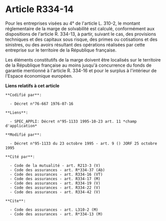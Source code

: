 # Article R334-14

Pour les entreprises visées au 4° de l'article L. 310-2, le montant réglementaire de la marge de solvabilité est calculé,
conformément aux dispositions de l'article R. 334-13, à partir, suivant le cas, des provisions techniques et des capitaux
sous risque, des primes ou cotisations et des sinistres, ou des avoirs résultant des opérations réalisées par cette
entreprise sur le territoire de la République française.

Les éléments constitutifs de la marge doivent être localisés sur le territoire de la République française au moins jusqu'à
concurrence du fonds de garantie mentionné à l'article R. 334-16 et pour le surplus à l'intérieur de l'Espace économique
européen.

**Liens relatifs à cet article**

	**Codifié par**:

	  - Décret n°76-667 1976-07-16

	**Liens**:

	  - SPEC_APPLI: Décret n°95-1133 1995-10-23 art. 11 *champ d'application*

	**Modifié par**:

	  - Décret n°95-1133 du 23 octobre 1995 - art. 9 () JORF 25 octobre 1995

	**Cité par**:

	  - Code de la mutualité - art. R213-3 (V)
	  - Code des assurances - art. R*334-37 (Ab)
	  - Code des assurances - art. R334-16 (VT)
	  - Code des assurances - art. R334-17 (M)
	  - Code des assurances - art. R334-19 (V)
	  - Code des assurances - art. R334-22 (V)
	  - Code des assurances - art. R334-42 (V)

	**Cite**:

	  - Code des assurances - art. L310-2 (M)
	  - Code des assurances - art. R*334-13 (M)
